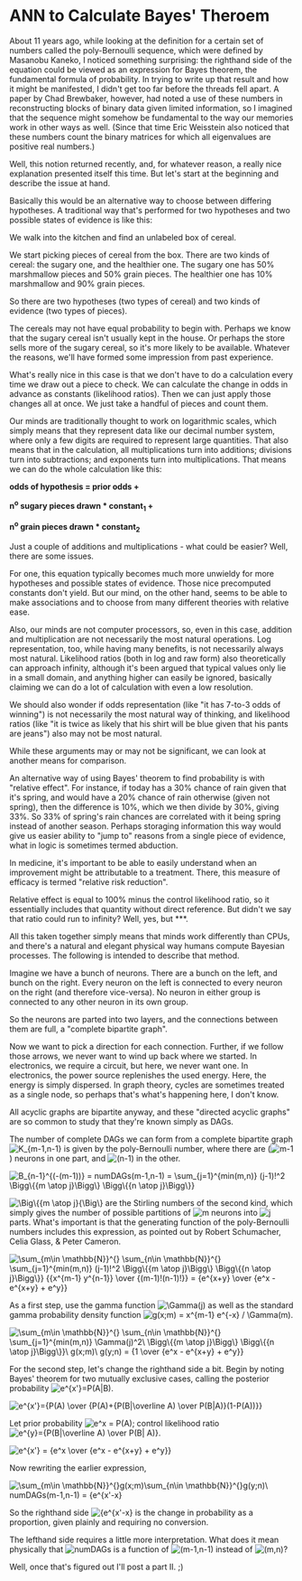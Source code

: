 ﻿# ANN to Calculate Bayes' Theroem

About 11 years ago, while looking at the definition for a certain set of numbers called the poly-Bernoulli sequence, which were defined by Masanobu Kaneko, I noticed something surprising: the righthand side of the equation could be viewed as an expression for Bayes theorem, the fundamental formula of probability. In trying to write up that result and how it might be manifested, I didn't get too far before the threads fell apart. A paper by Chad Brewbaker, however, had noted a use of these numbers in reconstructing blocks of binary data given limited information, so I imagined that the sequence might somehow be fundamental to the way our memories work in other ways as well. (Since that time Eric Weisstein also noticed that these numbers count the binary matrices for which all eigenvalues are positive real numbers.)

Well, this notion returned recently, and, for whatever reason, a really nice explanation presented itself this time. But let's start at the beginning and describe the issue at hand.

Basically this would be an alternative way to choose between differing hypotheses. A traditional way that's performed for two hypotheses and two possible states of evidence is like this:

We walk into the kitchen and find an unlabeled box of cereal.

We start picking pieces of cereal from the box. There are two kinds of cereal: the sugary one, and the healthier one. The sugary one has 50% marshmallow pieces and 50% grain pieces. The healthier one has 10% marshmallow and 90% grain pieces.

So there are two hypotheses (two types of cereal) and two kinds of evidence (two types of pieces).

The cereals may not have equal probability to begin with. Perhaps we know that the sugary cereal isn't usually kept in the house. Or perhaps the store sells more of the sugary cereal, so it's more likely to be available. Whatever the reasons, we'll have formed some impression from past experience.

What's really nice in this case is that we don't have to do a calculation every time we draw out a piece to check. We can calculate the change in odds in advance as constants (likelihood ratios). Then we can just apply those changes all at once. We just take a handful of pieces and count them.

Our minds are traditionally thought to work on logarithmic scales, which simply means that they represent data like our decimal number system, where only a few digits are required to represent large quantities. That also means that in the calculation, all multiplications turn into additions; divisions turn into subtractions; and exponents turn into multiplications. That means we can do the whole calculation like this:

**odds of hypothesis = prior odds +**

**n<sup>o</sup> sugary pieces drawn * constant<sub>1</sub> +**

**n<sup>o</sup> grain pieces drawn * constant<sub>2</sub>**

Just a couple of additions and multiplications - what could be easier? Well, there are some issues.

For one, this equation typically becomes much more unwieldy for more hypotheses and possible states of evidence. Those nice precomputed constants don't yield. But our mind, on the other hand, seems to be able to make associations and to choose from many different theories with relative ease.

Also, our minds are not computer processors, so, even in this case, addition and multiplication are not necessarily the most natural operations. Log representation, too, while having many benefits, is not necessarily always most natural. Likelihood ratios (both in log and raw form) also theoretically can approach infinity, although it's been argued that typical values only lie in a small domain, and anything higher can easily be ignored, basically claiming we can do a lot of calculation with even a low resolution.

We should also wonder if odds representation (like "it has 7-to-3 odds of winning") is not necessarily the most natural way of thinking, and likelihood ratios (like "it is twice as likely that his shirt will be blue given that his pants are jeans") also may not be most natural.

While these arguments may or may not be significant, we can look at another means for comparison.

An alternative way of using Bayes' theorem to find probability is with "relative effect". For instance, if today has a 30% chance of rain given that it's spring, and would have a 20% chance of rain otherwise (given not spring), then the difference is 10%, which we then divide by 30%, giving 33%. So 33% of spring's rain chances are correlated with it being spring instead of another season. Perhaps storaging information this way would give us easier ability to "jump to" reasons from a single piece of evidence, what in logic is sometimes termed abduction.

In medicine, it's important to be able to easily understand when an improvement might be attributable to a treatment. There, this measure of efficacy is termed "relative risk reduction".

Relative effect is equal to 100% minus the control likelihood ratio, so it essentially includes that quantity without direct reference. But didn't we say that ratio could run to infinity? Well, yes, but ***.

All this taken together simply means that minds work differently than CPUs, and there's a natural and elegant physical way humans compute Bayesian processes. The following is intended to describe that method.

Imagine we have a bunch of neurons. There are a bunch on the left, and bunch on the right. Every neuron on the left is connected to every neuron on the right (and therefore vice-versa). No neuron in either group is connected to any other neuron in its own group.

So the neurons are parted into two layers, and the connections between them are full, a "complete bipartite graph".

Now we want to pick a direction for each connection. Further, if we follow those arrows, we never want to wind up back where we started. In electronics, we require a circuit, but here, we never want one. In electronics, the power source replenishes the used energy. Here, the energy is simply dispersed. In graph theory, cycles are sometimes treated as a single node, so perhaps that's what's happening here, I don't know.

All acyclic graphs are bipartite anyway, and these "directed acyclic graphs" are so common to study that they're known simply as DAGs.

The number of complete DAGs we can form from a complete bipartite graph <img src="https://i.upmath.me/svg/K_%7Bm-1%2Cn-1%7D" alt="K_{m-1,n-1}" /> is given by the poly-Bernoulli number, where there are (<img src="https://i.upmath.me/svg/m-1" alt="m-1" />) neurons in one part, and <img src="https://i.upmath.me/svg/(n-1)" alt="(n-1)" /> in the other.

<img src="https://i.upmath.me/svg/B_%7Bn-1%7D%5E%7B(-(m-1))%7D%20%3D%20numDAGs(m-1%2Cn-1)%20%3D%20%5Csum_%7Bj%3D1%7D%5E%7Bmin(m%2Cn)%7D%20(j-1)!%5E2%20%5CBigg%5C%7B%7Bm%20%5Catop%20j%7D%5CBigg%5C%7D%20%5CBigg%5C%7B%7Bn%20%5Catop%20j%7D%5CBigg%5C%7D%7D" alt="B_{n-1}^{(-(m-1))} = numDAGs(m-1,n-1) = \sum_{j=1}^{min(m,n)} (j-1)!^2 \Bigg\{{m \atop j}\Bigg\} \Bigg\{{n \atop j}\Bigg\}}" />

<img src="https://i.upmath.me/svg/%5CBig%5C%7B%7Bm%20%5Catop%20j%7D%7B%5CBig%5C%7D" alt="\Big\{{m \atop j}{\Big\}" /> are the Stirling numbers of the second kind, which simply gives the number of possible partitions of <img src="https://i.upmath.me/svg/m" alt="m" /> neurons into <img src="https://i.upmath.me/svg/j" alt="j" /> parts. What's important is that the generating function of the poly-Bernoulli numbers includes this expression, as pointed out by Robert Schumacher, Celia Glass, & Peter Cameron.

<img src="https://i.upmath.me/svg/%5Csum_%7Bm%5Cin%20%5Cmathbb%7BN%7D%7D%5E%7B%7D%20%5Csum_%7Bn%5Cin%20%5Cmathbb%7BN%7D%7D%5E%7B%7D%20%5Csum_%7Bj%3D1%7D%5E%7Bmin(m%2Cn)%7D%20(j-1)!%5E2%20%5CBigg%5C%7B%7Bm%20%5Catop%20j%7D%5CBigg%5C%7D%20%5CBigg%5C%7B%7Bn%20%5Catop%20j%7D%5CBigg%5C%7D%7D%20%7B%7Bx%5E%7Bm-1%7D%20y%5E%7Bn-1%7D%7D%20%5Cover%20%7B(m-1)!(n-1)!%7D%7D%20%3D%20%7Be%5E%7Bx%2By%7D%20%5Cover%20%7Be%5Ex%20-%20e%5E%7Bx%2By%7D%20%2B%20e%5Ey%7D%7D" alt="\sum_{m\in \mathbb{N}}^{} \sum_{n\in \mathbb{N}}^{} \sum_{j=1}^{min(m,n)} (j-1)!^2 \Bigg\{{m \atop j}\Bigg\} \Bigg\{{n \atop j}\Bigg\}} {{x^{m-1} y^{n-1}} \over {(m-1)!(n-1)!}} = {e^{x+y} \over {e^x - e^{x+y} + e^y}}" />

As a first step, use the gamma function <img src="https://i.upmath.me/svg/%5CGamma(j)" alt="\Gamma(j)" /> as well as the standard gamma probability density function <img src="https://i.upmath.me/svg/g(x%3Bm)%20%3D%20x%5E%7Bm-1%7D%20e%5E%7B-x%7D%20%2F%20%5CGamma(m)" alt="g(x;m) = x^{m-1} e^{-x} / \Gamma(m)" />.

<img src="https://i.upmath.me/svg/%5Csum_%7Bm%5Cin%20%5Cmathbb%7BN%7D%7D%5E%7B%7D%20%5Csum_%7Bn%5Cin%20%5Cmathbb%7BN%7D%7D%5E%7B%7D%20%5Csum_%7Bj%3D1%7D%5E%7Bmin(m%2Cn)%7D%20%5CGamma(j)%5E2%5C%20%5CBigg%5C%7B%7Bm%20%5Catop%20j%7D%5CBigg%5C%7D%20%5CBigg%5C%7B%7Bn%20%5Catop%20j%7D%5CBigg%5C%7D%7D%5C%20g(x%3Bm)%5C%20g(y%3Bn)%20%3D%20%7B1%20%5Cover%20%7Be%5Ex%20-%20e%5E%7Bx%2By%7D%20%2B%20e%5Ey%7D%7D" alt="\sum_{m\in \mathbb{N}}^{} \sum_{n\in \mathbb{N}}^{} \sum_{j=1}^{min(m,n)} \Gamma(j)^2\ \Bigg\{{m \atop j}\Bigg\} \Bigg\{{n \atop j}\Bigg\}}\ g(x;m)\ g(y;n) = {1 \over {e^x - e^{x+y} + e^y}}" />

For the second step, let's change the righthand side a bit. Begin by noting Bayes' theorem for two mutually exclusive cases, calling the posterior probability <img src="https://i.upmath.me/svg/e%5E%7Bx'%7D%3DP(A%7CB)" alt="e^{x'}=P(A|B)" />.

<img src="https://i.upmath.me/svg/e%5E%7Bx'%7D%3D%7BP(A)%20%5Cover%20%7BP(A)%2B%7BP(B%7C%5Coverline%20A)%20%5Cover%20P(B%7CA)%7D(1-P(A))%7D%7D" alt="e^{x'}={P(A) \over {P(A)+{P(B|\overline A) \over P(B|A)}(1-P(A))}}" />

Let prior probability <img src="https://i.upmath.me/svg/e%5Ex%20%3D%20P(A)" alt="e^x = P(A)" />; control likelihood ratio <img src="https://i.upmath.me/svg/e%5E%7By%7D%3D%7BP(B%7C%5Coverline%20A)%20%5Cover%20P(B%7C%20A)%7D" alt="e^{y}={P(B|\overline A) \over P(B| A)}" />.

<img src="https://i.upmath.me/svg/e%5E%7Bx'%7D%20%3D%20%7Be%5Ex%20%5Cover%20%7Be%5Ex%20-%20e%5E%7Bx%2By%7D%20%2B%20e%5Ey%7D%7D" alt="e^{x'} = {e^x \over {e^x - e^{x+y} + e^y}}" />

Now rewriting the earlier expression,

<img src="https://i.upmath.me/svg/%5Csum_%7Bm%5Cin%20%5Cmathbb%7BN%7D%7D%5E%7B%7Dg(x%3Bm)%5Csum_%7Bn%5Cin%20%5Cmathbb%7BN%7D%7D%5E%7B%7Dg(y%3Bn)%5C%20numDAGs(m-1%2Cn-1)%20%3D%20%7Be%5E%7Bx'-x%7D" alt="\sum_{m\in \mathbb{N}}^{}g(x;m)\sum_{n\in \mathbb{N}}^{}g(y;n)\ numDAGs(m-1,n-1) = {e^{x'-x}" />

So the righthand side <img src="https://i.upmath.me/svg/%7Be%5E%7Bx'-x%7D" alt="{e^{x'-x}" /> is the change in probability as a proportion, given plainly and requiring no conversion.

The lefthand side requires a little more interpretation. What does it mean physically that <img src="https://i.upmath.me/svg/numDAGs" alt="numDAGs" /> is a function of <img src="https://i.upmath.me/svg/(m-1%2Cn-1)" alt="(m-1,n-1)" /> instead of <img src="https://i.upmath.me/svg/(m%2Cn)" alt="(m,n)" />?

Well, once that's figured out I'll post a part II. ;)



